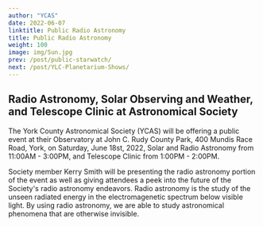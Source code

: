 ```yaml
---
author: "YCAS"
date: 2022-06-07
linktitle: Public Radio Astronomy
title: Public Radio Astronomy
weight: 100
image: img/Sun.jpg
prev: /post/public-starwatch/
next: /post/YLC-Planetarium-Shows/
---
```


## Radio Astronomy, Solar Observing and Weather, and Telescope Clinic at Astronomical Society

The York County Astronomical Society (YCAS) will be offering a public event at their Observatory at John C. Rudy County Park, 400 Mundis Race Road, York, on Saturday, June 18st, 2022, Solar and Radio Astronomy from 11:00AM - 3:00PM, and Telescope Clinic from 1:00PM - 2:00PM.

Society member Kerry Smith will be presenting the radio astronomy portion of the event as well as giving attendees a peek into the future of the Society's radio astronomy endeavors. Radio astronomy is the study of the unseen radiated energy in the electromagenetic spectrum below visible light. By using radio astronomy, we are able to study astronomical phenomena that are otherwise invisible.

